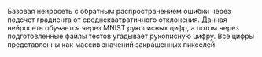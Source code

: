 Базовая нейросеть с обратным распространением ошибки через подсчет градиента от среднекватратичного отклонения. Данная нейросеть обучается через MNIST рукописных цифр, а потом через подготовленные файлы тестов угадывает рукописную цифру. Все цифры представленны как массив значений закрашенных пикселей
